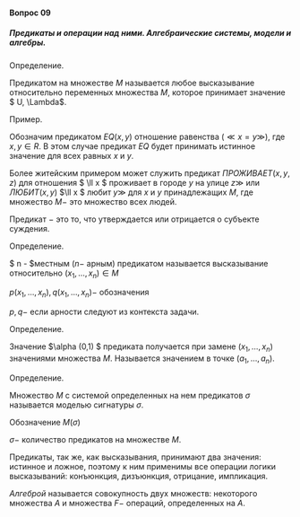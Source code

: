 #### Вопрос 09

##### Предикаты и операции над ними. Алгебраические системы, модели и алгебры.

Определение.

Предикатом на множестве $M$ называется любое высказывание относительно переменных множества $M$, которое принимает значение $ U, \Lambda$.

Пример.

Обозначим предикатом $EQ(x,y)$ отношение равенства $( \ll x  = y \gg  )$, где $x,y \in R$. В этом случае предикат $EQ$ будет принимать истинное значение для всех равных $x$ и $y$.

Более житейским примером может служить предикат $ПРОЖИВАЕТ(x, y, z)$ для отношения $ \ll x $ проживает в городе $y$ на улице $z \gg$ или $ЛЮБИТ(x, y)$ $\ll x $ любит $y \gg$ для $x$ и $y$ принадлежащих $M$, где множество $M -$ это множество всех людей.

Предикат $-$ это то, что утверждается или отрицается о субъекте суждения. 

Определение.

$ n - $местным $(n-$ арным$)$ предикатом называется высказывание относительно $( x_1, \dots, x_n) \in M$  

$p(x_1,\dots,x_n), q(x_1,\dots,x_n)-$ обозначения

$p,q-$ если арности следуют из контекста задачи.

Определение.

Значение $\alpha (0,1) $ предиката получается при замене $(x_1, \dots, x_n)$ значениями множества $M$. Называется значением в точке $(a_1,\dots,a_n)$.

Определение.

Множество $M$ с системой определенных на нем предикатов $\sigma$ называется моделью сигнатуры $\sigma$. 

Обозначение $M(\sigma)$ 

$\sigma -$ количество предикатов на множестве $M$. 

Предикаты, так же, как высказывания, принимают два значения: истинное и ложное, поэтому к ним применимы все операции логики высказываний: конъюнкция, дизъюнкция, отрицание, импликация.

*Алгеброй* называется совокупность двух множеств: некоторого множества $A$ и множества $F -$  операций, определенных на $A$.

